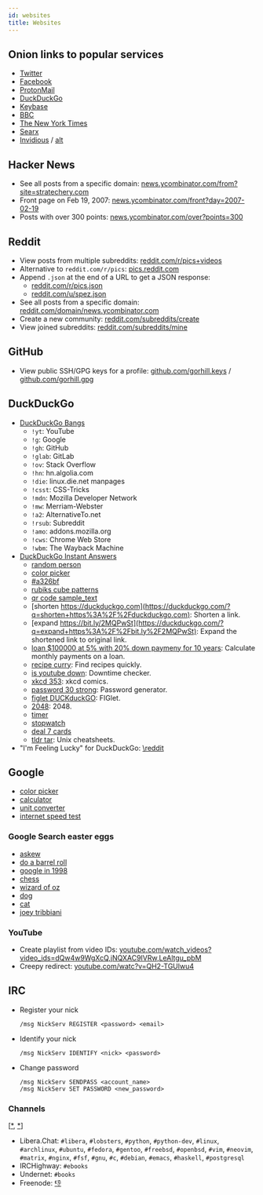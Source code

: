 ```yaml
---
id: websites
title: Websites
---
```


## Onion links to popular services

- [Twitter](https://twitter3e4tixl4xyajtrzo62zg5vztmjuricljdp2c5kshju4avyoid.onion)
- [Facebook](https://facebookcorewwwi.onion/)
- [ProtonMail](https://protonirockerxow.onion/)
- [DuckDuckGo](https://3g2upl4pq6kufc4m.onion/)
- [Keybase](http://keybase5wmilwokqirssclfnsqrjdsi7jdir5wy7y7iu3tanwmtp6oid.onion/)
- [BBC](https://www.bbcnewsv2vjtpsuy.onion/)
- [The New York Times](https://www.nytimes3xbfgragh.onion/)
- [Searx](http://searxspbitokayvkhzhsnljde7rqmn7rvoga6e4waeub3h7ug3nghoad.onion/)
- [Invidious](http://kgg2m7yk5aybusll.onion/) / [alt](http://axqzx4s6s54s32yentfqojs3x5i7faxza6xo3ehd4bzzsg2ii4fv2iid.onion/)

## Hacker News

- See all posts from a specific domain: [news.ycombinator.com/from?site=stratechery.com](https://news.ycombinator.com/from?site=stratechery.com)
- Front page on Feb 19, 2007: [news.ycombinator.com/front?day=2007-02-19](https://news.ycombinator.com/front?day=2007-02-19)
- Posts with over 300 points: [news.ycombinator.com/over?points=300](https://news.ycombinator.com/over?points=300)

## Reddit

- View posts from multiple subreddits: [reddit.com/r/pics+videos](https://reddit.com/r/pics+videos/)
- Alternative to `reddit.com/r/pics`: [pics.reddit.com](https://pics.reddit.com)
- Append `.json` at the end of a URL to get a JSON response:
  - [reddit.com/r/pics.json](https://reddit.com/r/pics.json)
  - [reddit.com/u/spez.json](https://www.reddit.com/u/spez.json)
- See all posts from a specific domain: [reddit.com/domain/news.ycombinator.com](https://www.reddit.com/domain/news.ycombinator.com)
- Create a new community: [reddit.com/subreddits/create](https://www.reddit.com/subreddits/create)
- View joined subreddits: [reddit.com/subreddits/mine](https://www.reddit.com/subreddits/mine)

## GitHub

- View public SSH/GPG keys for a profile: [github.com/gorhill.keys](https://github.com/gorhill.keys) / [github.com/gorhill.gpg](https://github.com/gorhill.gpg)

## DuckDuckGo

- [DuckDuckGo Bangs](https://duckduckgo.com/bang)
  - `!yt`: YouTube
  - `!g`: Google
  - `!gh`: GitHub
  - `!glab`: GitLab
  - `!ov`: Stack Overflow
  - `!hn`: hn.algolia.com
  - `!die`: linux.die.net manpages
  - `!csst`: CSS-Tricks
  - `!mdn`: Mozilla Developer Network
  - `!mw`: Merriam-Webster
  - `!a2`: AlternativeTo.net
  - `!rsub`: Subreddit
  - `!amo`: addons.mozilla.org
  - `!cws`: Chrome Web Store
  - `!wbm`: The Wayback Machine
- [DuckDuckGo Instant Answers](https://duck.co/ia)
  - [random person](https://duckduckgo.com/?q=random+person+name+generator)
  - [color picker](https://duckduckgo.com/?q=color+picker)
  - [#a326bf](https://duckduckgo.com/?q=%23a326bf)
  - [rubiks cube patterns](https://duckduckgo.com/?q=rubiks+cube+patterns)
  - [qr code sample_text](https://duckduckgo.com/?t=ffab&q=qr+code+sample_text)
  - [shorten https://duckduckgo.com](https://duckduckgo.com/?q=shorten+https%3A%2F%2Fduckduckgo.com): Shorten a link.
  - [expand https://bit.ly/2MQPwSt](https://duckduckgo.com/?q=expand+https%3A%2F%2Fbit.ly%2F2MQPwSt): Expand the shortened link to original link.
  - [loan \$100000 at 5% with 20% down paymeny for 10 years](https://duckduckgo.com/?q=loan+%24100000+at+5%25+with+20%25+down+paymeny+for+10+years): Calculate monthly payments on a loan.
  - [recipe curry](https://duckduckgo.com/?q=recipe+curry): Find recipes quickly.
  - [is youtube down](https://duckduckgo.com/?q=is+youtube+down): Downtime checker.
  - [xkcd 353](https://duckduckgo.com/?q=xkcd+353): xkcd comics.
  - [password 30 strong](https://duckduckgo.com/?q=password+30+strong): Password generator.
  - [figlet DUCKduckGO](https://duckduckgo.com/?q=figlet+DUCKduckGO): FIGlet.
  - [2048](https://duckduckgo.com/?q=2048): 2048.
  - [timer](https://duckduckgo.com/?q=timer)
  - [stopwatch](https://duckduckgo.com/?q=stopwatch)
  - [deal 7 cards](https://duckduckgo.com/?q=deal+7+cards)
  - [tldr tar](https://duckduckgo.com/?q=tldr+tar): Unix cheatsheets.
- "I'm Feeling Lucky" for DuckDuckGo: [\reddit](https://duckduckgo.com/?q=\reddit)

## Google

- [color picker](https://www.google.com/search?q=color%20picker)
- [calculator](https://www.google.com/search?q=calculator)
- [unit converter](https://www.google.com/search?q=unit+converter)
- [internet speed test](https://www.google.com/search?q=internet+speed+test)

### Google Search easter eggs

- [askew](https://www.google.com/search?q=askew)
- [do a barrel roll](https://www.google.com/search?q=do+a+barrel+roll)
- [google in 1998](https://www.google.com/search?q=google+in+1998)
- [chess](https://www.google.com/search?q=chess)
- [wizard of oz](https://www.google.com/search?q=wizard+of+oz)
- [dog](https://www.google.com/search?q=dog)
- [cat](https://www.google.com/search?q=cat)
- [joey tribbiani](https://www.google.com/search?q=joey+tribbiani)

### YouTube

- Create playlist from video IDs: [youtube.com/watch_videos?video_ids=dQw4w9WgXcQ,jNQXAC9IVRw,LeAltgu_pbM](https://www.youtube.com/watch_videos?video_ids=dQw4w9WgXcQ,jNQXAC9IVRw,LeAltgu_pbM)
- Creepy redirect: [youtube.com/watc?v=QH2-TGUlwu4](https://www.youtube.com/watc?v=QH2-TGUlwu4)

## IRC

- Register your nick

  ```
  /msg NickServ REGISTER <password> <email>
  ```

- Identify your nick

  ```
  /msg NickServ IDENTIFY <nick> <password>
  ```

- Change password

  ```
  /msg NickServ SENDPASS <account_name>
  /msg NickServ SET PASSWORD <new_password>
  ```

### Channels

[[\*](https://www.python.org/community/), [\*](https://wiki.ubuntu.com/IRC/ChannelList)]

- Libera.Chat: `#libera`, `#lobsters`, `#python`, `#python-dev`, `#linux`, `#archlinux`, `#ubuntu`, `#fedora`, `#gentoo`, `#freebsd`, `#openbsd`, `#vim`, `#neovim`, `#matrix`, `#nginx`, `#fsf`, `#gnu`, `#c`, `#debian`, `#emacs`, `#haskell`, `#postgresql`
- IRCHighway: `#ebooks`
- Undernet: `#books`
- Freenode: [👎](https://hn.algolia.com/?q=freenode)

